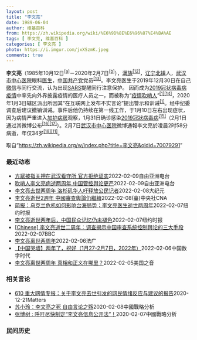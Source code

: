 ```yaml
---
layout: post
title: "李文亮"
date: 1989-06-04
author: 维基百科
from: https://zh.wikipedia.org/wiki/%E6%9D%8E%E6%96%87%E4%BA%AE
tags: [ 李文亮, 维基百科 ]
categories: [ 李文亮 ]
photo: https://i.imgur.com/jxXSzmK.jpeg
comments: true
---
```

<div class="mw-parser-output"><div id="noteTA-3253fa5b" class="noteTA"><div class="noteTA-group"><div data-noteta-group-source="module" data-noteta-group="Medicine"></div></div><div class="noteTA-local"><div data-noteta-code="zh-hans:互联网+; zh-hant:互聯網+;"></div><div data-noteta-code="zh-cn:卡洛·乌尔巴尼; zh-hk:卡爾婁·武爾班尼; zh-tw:卡洛·厄巴尼;"></div></div></div>

<p><b>李文亮</b>（1985年10月12日<sup id="cite_ref-3" class="reference"><a href="#cite_note-3">[a]</a></sup>－2020年2月7日<sup id="cite_ref-13" class="reference"><a href="#cite_note-13">[b]</a></sup>），<a href="/wiki/%E6%BB%A1%E6%97%8F" title="满族">满族</a><sup id="cite_ref-14" class="reference"><a href="#cite_note-14">[12]</a></sup>，<a href="/wiki/%E8%BE%BD%E5%AE%81%E7%9C%81" title="辽宁省">辽宁</a><a href="/wiki/%E5%8C%97%E9%95%87%E5%B8%82" title="北镇市">北镇</a>人，<a href="/wiki/%E6%AD%A6%E6%B1%89%E5%B8%82%E4%B8%AD%E5%BF%83%E5%8C%BB%E9%99%A2" title="武汉市中心医院">武汉市中心医院</a>眼科<a href="/wiki/%E5%8C%BB%E7%94%9F" title="医生">医生</a>，<a href="/wiki/%E4%B8%AD%E5%9B%BD%E5%85%B1%E4%BA%A7%E5%85%9A" title="中国共产党">中国共产党</a>党员<sup id="cite_ref-15" class="reference"><a href="#cite_note-15">[13]</a></sup>。李文亮医生于2019年12月30日在自己<a href="/wiki/%E5%BE%AE%E4%BF%A1" title="微信">微信</a>与同行交流，认为出现<a href="/wiki/%E5%9A%B4%E9%87%8D%E6%80%A5%E6%80%A7%E5%91%BC%E5%90%B8%E7%B3%BB%E7%B5%B1%E7%B6%9C%E5%90%88%E7%97%87" title="嚴重急性呼吸系統綜合症">SARS</a>提醒同行注意保护。 因而成为<a href="/wiki/2019%E5%86%A0%E7%8A%B6%E7%97%85%E6%AF%92%E7%97%85%E7%96%AB%E6%83%85" title="2019冠状病毒病疫情">2019冠状病毒病疫情</a>中率先向外界披露疫情的医疗人员之一，而被称为“<a href="/wiki/%E7%96%AB%E6%83%85" class="mw-redirect" title="疫情">疫情</a><a href="/wiki/%E5%90%B9%E5%93%A8%E4%BA%BA" title="吹哨人">吹哨人</a>”<sup id="cite_ref-财新_1-1" class="reference"><a href="#cite_note-财新-1">[1]</a></sup><sup id="cite_ref-16" class="reference"><a href="#cite_note-16">[14]</a></sup>，2020年1月3日辖区派出所因其“在互联网上发布不实言论”提出警示和训诫<sup id="cite_ref-财新_1-2" class="reference"><a href="#cite_note-财新-1">[1]</a></sup>。经中纪委调查后建议撤销训诫。事件后他仍持续在第一线工作，于1月10日左右出现症状，因为病情严重进入<a href="/wiki/%E5%8A%A0%E8%AD%B7%E7%97%85%E6%88%BF" title="加護病房">加护病房</a>观察，1月31日确诊感染<a href="/wiki/2019%E5%86%A0%E7%8B%80%E7%97%85%E6%AF%92%E7%97%85" class="mw-redirect" title="2019冠狀病毒病">2019冠狀病毒病</a><sup id="cite_ref-监察答记者问_17-0" class="reference"><a href="#cite_note-监察答记者问-17">[15]</a></sup>（2月1日通过其微博公布<sup id="cite_ref-18" class="reference"><a href="#cite_note-18">[16]</a></sup><sup id="cite_ref-19" class="reference"><a href="#cite_note-19">[17]</a></sup>）。2月7日<a href="/wiki/%E6%AD%A6%E6%B1%89%E5%B8%82%E4%B8%AD%E5%BF%83%E5%8C%BB%E9%99%A2" title="武汉市中心医院">武汉市中心医院</a>微博通報李文亮於凌晨2时58分病逝，年仅34岁<sup id="cite_ref-20" class="reference"><a href="#cite_note-20">[18]</a></sup><sup id="cite_ref-wjw.wuhan_12-1" class="reference"><a href="#cite_note-wjw.wuhan-12">[11]</a></sup>。
</p>
</div><noscript><img src="//zh.wikipedia.org/wiki/Special:CentralAutoLogin/start?type=1x1" alt="" title="" width="1" height="1" style="border: none; position: absolute;"></noscript>
<div class="printfooter">取自“<a dir="ltr" href="https://zh.wikipedia.org/w/index.php?title=李文亮&amp;oldid=70079291">https://zh.wikipedia.org/w/index.php?title=李文亮&amp;oldid=70079291</a>”</div><div id="recent-news"><h3>最近动态</h3><ul><li><a href="https://nodebe4.github.io/waimei/2022-02-09/%E6%96%B9%E6%96%8C%E8%A2%AB%E6%8C%87%E5%85%B3%E6%8A%BC%E5%9C%A8%E6%AD%A6%E6%B1%89%E7%9C%8B%E5%AE%88%E6%89%80-%E5%AE%98%E6%96%B9%E6%8B%92%E7%BB%9D%E8%AF%81%E5%AE%9E" title="方斌被指关押在武汉看守所 官方拒绝证实—— 今年的2月7日是武汉医生李文亮去世两周年，而今年的2月9日则是向外披露武汉疫情真实情况的公民记者方斌被失踪两周年。最近有消息说，方斌目前被关押在武汉市...">方斌被指关押在武汉看守所 官方拒绝证实</a><time>2022-02-09</time><a class="tag">自由亚洲电台</a></li>
<li><a href="https://nodebe4.github.io/waimei/2022-02-09/%E5%90%B9%E5%93%A8%E4%BA%BA%E6%9D%8E%E6%96%87%E4%BA%AE%E7%97%85%E9%80%9D%E4%B8%A4%E5%91%A8%E5%B9%B4-%E4%B8%AD%E5%9B%BD%E7%AE%A1%E6%8E%A7%E8%88%86%E8%AE%BA%E6%9B%B4%E4%B8%A5" title="吹哨人李文亮病逝两周年 中国管控舆论更严—— 新冠肺炎“吹哨人”、中国武汉医师李文亮逝世2周年之际，北京管控舆论更加严厉，仍然使用如删文、封号、因言入罪等监控手段。有武汉民众告诉自由亚洲电台，连...">吹哨人李文亮病逝两周年 中国管控舆论更严</a><time>2022-02-09</time><a class="tag">自由亚洲电台</a></li>
<li><a href="https://nodebe4.github.io/waimei/2022-02-08/%E6%9D%8E%E6%96%87%E4%BA%AE%E5%8E%BB%E4%B8%96%E4%B8%A4%E5%91%A8%E5%B9%B4-%E6%B4%9B%E6%9D%89%E7%9F%B6%E5%8D%8E%E4%BA%BA%E5%90%81%E9%87%8A%E6%94%BE%E5%85%AC%E6%B0%91%E8%AE%B0%E8%80%85" title="李文亮去世两周年 洛杉矶华人吁释放公民记者—— 【大纪元2022年02月09日讯】（大纪元记者姜琳达洛杉矶报导）周一（2月7日），是中共病毒（COVID-19）“吹哨人”李文亮医师去世两周年的日...">李文亮去世两周年 洛杉矶华人吁释放公民记者</a><time>2022-02-08</time><a class="tag">大纪元</a></li>
<li><a href="https://nodebe4.github.io/waimei/2022-02-08/%E6%9D%8E%E6%96%87%E4%BA%AE%E9%80%9D%E4%B8%962%E9%80%B1%E5%B9%B4-%E4%B8%AD%E5%9C%8B%E5%AF%A9%E6%9F%A5%E8%BC%BF%E8%AB%96%E4%BB%8D%E7%B9%BC%E7%BA%8C" title="李文亮逝世2週年 中國審查輿論仍繼續—— （中央社台北8日電）7日是「吹哨人」中國醫師李文亮逝世2週年。外媒報導，中國官方自2年前武漢封城即透過發出內部宣傳指令，刪除主流及自媒體文章，及製造「文...">李文亮逝世2週年 中國審查輿論仍繼續</a><time>2022-02-08</time><a class="tag">(臺)中央社CNA</a></li>
<li><a href="https://nodebe4.github.io/waimei/2022-02-07/%E7%AE%80%E6%8A%A5-%E4%B9%8C%E5%85%8B%E5%85%B0%E5%8D%B1%E6%9C%BA%E5%A6%82%E4%BD%95%E5%BD%B1%E5%93%8D%E5%8F%B0%E6%B5%B7%E5%B1%80%E5%8A%BF-%E6%9D%8E%E6%96%87%E4%BA%AE%E5%8C%BB%E7%94%9F%E9%80%9D%E4%B8%96%E4%B8%A4%E5%91%A8%E5%B9%B4" title="简报：乌克兰危机如何影响台海局势；李文亮医生逝世两周年—— Image 去年李文亮逝世周年纪念日，武汉一家医院附近的李文亮和其他医生的海报。Credit...Aly Song/Reuters 李...">简报：乌克兰危机如何影响台海局势；李文亮医生逝世两周年</a><time>2022-02-07</time><a class="tag">纽约时报</a></li>
<li><a href="https://nodebe4.github.io/waimei/2022-02-07/%E6%9D%8E%E6%96%87%E4%BA%AE%E9%80%9D%E4%B8%96%E4%B8%A4%E5%B9%B4%E5%90%8E-%E4%B8%AD%E5%9B%BD%E6%B0%91%E4%BC%97%E8%AE%B0%E5%BF%86%E4%BB%8D%E6%9C%AA%E8%A4%AA%E8%89%B2" title="李文亮逝世两年后，中国民众记忆仍未褪色—— JOY DONG 2022年2月8日 去年李文亮逝世周年纪念日，武汉一家医院附近的李文亮和其他医生的海报。 Aly Song/Reuters 李文亮医...">李文亮逝世两年后，中国民众记忆仍未褪色</a><time>2022-02-07</time><a class="tag">纽约时报</a></li>
<li><a href="https://nodebe4.github.io/waimei/2022-02-07/Chinese-%E6%9D%8E%E6%96%87%E4%BA%AE%E9%80%9D%E4%B8%96%E4%BA%8C%E5%91%A8%E5%B9%B4-%E8%B0%83%E6%9F%A5%E6%8F%AD%E7%A4%BA%E4%B8%AD%E5%9B%BD%E5%AE%A1%E6%9F%A5%E7%B3%BB%E7%BB%9F%E6%8E%A7%E5%88%B6%E8%88%86%E8%AE%BA%E7%9A%84%E4%B8%89%E5%A4%A7%E6%89%8B%E6%AE%B5" title="[Chinese] 李文亮逝世二周年：调查揭示中国审查系统控制舆论的三大手段—— 李文亮逝世二周年：调查揭示中国审查系统控制舆论的三大手段 罗四鸰 BBC中文特约撰稿人 2 小时前 图像来源，R...">[Chinese] 李文亮逝世二周年：调查揭示中国审查系统控制舆论的三大手段</a><time>2022-02-07</time><a class="tag">BBC</a></li>
<li><a href="https://nodebe4.github.io/waimei/2022-02-06/%E6%9D%8E%E6%96%87%E4%BA%AE%E7%A6%BB%E4%B8%96%E4%B8%A4%E5%91%A8%E5%B9%B4" title="李文亮离世两周年—— 06/02/2022 - 21:54 Array 2月6日是武汉不明传染性肺炎疫情的吹哨人李文亮医生不幸去世两周年。中国官方没有公开纪念活动，而民间有许多人向这位染疫殉职的...">李文亮离世两周年</a><time>2022-02-06</time><a class="tag">法广</a></li>
<li><a href="https://nodebe4.github.io/waimei/2022-02-06/%E4%B8%AD%E5%9B%BD%E5%93%AD%E5%A2%99-%E4%B8%A4%E5%B9%B4%E4%BA%86-%E7%A5%9D%E5%A5%BD-1%E6%9C%8827-2%E6%9C%887%E6%97%A5-2022%E5%B9%B4" title="【中国哭墙】两年了，祝好（1月27-2月7日，2022年）—— 编者按：2022年1月27-2月7日，距离李文亮医生的去世已690-701天。这位在武汉新冠疫情期间因为说出真话成为悲剧英雄的普通...">【中国哭墙】两年了，祝好（1月27-2月7日，2022年）</a><time>2022-02-06</time><a class="tag">中国数字时代</a></li>
<li><a href="https://nodebe4.github.io/waimei/2022-02-05/%E6%9D%8E%E6%96%87%E4%BA%AE%E7%A6%BB%E4%B8%96%E4%B8%A4%E5%91%A8%E5%B9%B4-%E7%9C%9F%E7%9B%B8%E5%92%8C%E6%AD%A3%E4%B9%89%E5%9C%A8%E5%93%AA%E9%87%8C" title="李文亮离世两周年 真相和正义在哪里？—— Sun, 06 Feb 2022 04:00:46 GMT 武汉新型冠状病毒疫情的“吹哨人”李文亮医生 李文亮离世两周年 真相和正义在哪里？ 2月6日是...">李文亮离世两周年 真相和正义在哪里？</a><time>2022-02-05</time><a class="tag">美国之音</a></li>
</ul></div><div id="open-opinion"><h3>相关言论</h3><ul><li><a href="https://nodebe4.github.io/opinion/2020-12-21/610-%E9%87%8D%E5%A4%A7%E7%BD%91%E6%83%85%E4%B8%93%E6%8A%A5-%E5%85%B3%E4%BA%8E%E6%9D%8E%E6%96%87%E4%BA%AE%E5%8E%BB%E4%B8%96%E5%BC%95%E5%8F%91%E7%9A%84%E7%BD%91%E6%B0%91%E6%83%85%E7%BB%AA%E5%8F%8D%E5%BA%94%E4%B8%8E%E5%BB%BA%E8%AE%AE%E7%9A%84%E6%8A%A5%E5%91%8A/" title="野兽爱智慧">610 重大网情专报：关于李文亮去世引发的网民情绪反应与建议的报告</a><time>2020-12-21</time><a class="tag">Matters</a></li>
<li><a href="https://nodebe4.github.io/opinion/2020-02-08/%E8%8B%8F%E5%B0%8F%E7%8E%B2-%E6%9D%8E%E6%96%87%E4%BA%AE%E4%B9%8B%E6%AD%BB-%E8%87%AA%E7%94%B1%E8%A8%80%E8%AE%BA%E4%B9%8B%E6%AE%87/" title="苏小玲">苏小玲：李文亮之死 自由言论之殇</a><time>2020-02-08</time><a class="tag">中國戰略分析</a></li>
<li><a href="https://nodebe4.github.io/opinion/2020-02-07/%E5%BC%A0%E5%8D%9A%E6%A0%91-%E5%91%BC%E5%90%81%E5%B0%BD%E5%BF%AB%E5%88%B6%E5%AE%9A-%E6%9D%8E%E6%96%87%E4%BA%AE%E4%BF%A1%E6%81%AF%E5%85%AC%E5%BC%80%E6%B3%95/" title="张博树">张博树 : 呼吁尽快制定“李文亮信息公开法”！</a><time>2020-02-07</time><a class="tag">中國戰略分析</a></li>
</ul></div><div id="mjls-record"><h3>民间历史</h3><ul></ul></div>